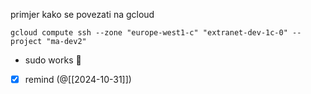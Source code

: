 
primjer kako se povezati na gcloud

```shell
gcloud compute ssh --zone "europe-west1-c" "extranet-dev-1c-0" --project "ma-dev2"
```

- sudo works 🦇
- [x] remind (@[[2024-10-31]])
